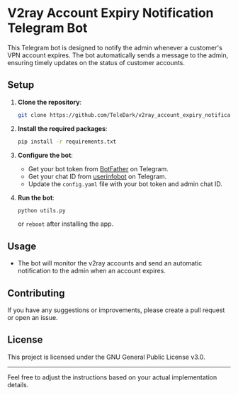 # V2ray Account Expiry Notification Telegram Bot

This Telegram bot is designed to notify the admin whenever a customer's VPN account expires. The bot automatically sends a message to the admin, ensuring timely updates on the status of customer accounts.

## Setup

1. **Clone the repository**:
    ```bash
    git clone https://github.com/TeleDark/v2ray_account_expiry_notification.git
    ```
2. **Install the required packages**:
    ```bash
    pip install -r requirements.txt
    ```
3. **Configure the bot**:
   - Get your bot token from [BotFather](https://t.me/BotFather) on Telegram.
   - Get your chat ID from [userinfobot](https://t.me/userinfobot) on Telegram.
   - Update the `config.yaml` file with your bot token and admin chat ID.

4. **Run the bot**:
    ```bash
    python utils.py
    ```
    or `reboot` after installing the app.


## Usage

- The bot will monitor the v2ray accounts and send an automatic notification to the admin when an account expires.

## Contributing

If you have any suggestions or improvements, please create a pull request or open an issue.

## License

This project is licensed under the GNU General Public License v3.0.

---

Feel free to adjust the instructions based on your actual implementation details.
